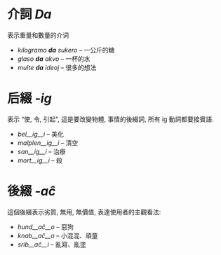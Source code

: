 # 介詞 *Da*

表示重量和數量的介词

- *kilogramo __da__ sukero* – 一公斤的糖
- *glaso __da__ akvo* – 一杯的水
- *multe __da__ ideoj* – 很多的想法

# 后綴 *-ig*

表示 “使, 令, 引起”, 這是要改變物體, 事情的後綴詞, 所有 ig 動詞都要接賓語.

- *bel__ig__i* – 美化
- *malplen__ig__i* – 清空
- *san__ig__i* – 治療
- *mort__ig__i* – 殺

# 後綴 *-aĉ*

這個後綴表示劣質, 無用, 無價值, 表達使用者的主觀看法:

- *hund__aĉ__o* – 惡狗
- *knab__aĉ__o* – 小混混、頑童
- *srib__aĉ__i* – 亂寫、亂塗
 
